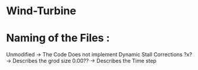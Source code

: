 # Wind-Turbine

# Naming of the Files :

Unmodified -> The Code Does not implement Dynamic Stall Corrections
?x? -> Describes the grod size
0.00?? -> Describes the Time step
